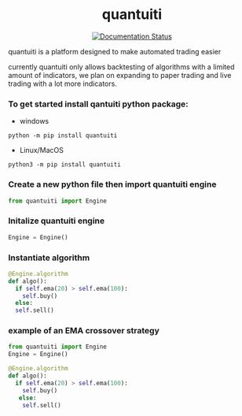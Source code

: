 <h1 align="center">quantuiti</h1>

<p align="center">
  <a href='https://quantuiti.readthedocs.io/en/latest/?badge=latest'>
    <img src='https://readthedocs.org/projects/quantuiti/badge/?version=latest' alt='Documentation Status' />
  </a>
</p>

quantuiti is a platform designed to make automated trading easier

currently quantuiti only allows backtesting of algorithms with a limited amount of indicators, we plan on expanding to paper trading and live trading with a lot more indicators.


### To get started install qantuiti python package:
- windows
```Shell
python -m pip install quantuiti
```
- Linux/MacOS
```Shell
python3 -m pip install quantuiti
```

### Create a new python file then import quantuiti engine
```Python
from quantuiti import Engine
```

### Initalize quantuiti engine
```Python
Engine = Engine()
```

### Instantiate algorithm
```Python
@Engine.algorithm
def algo():
  if self.ema(20) > self.ema(100):
    self.buy()
  else:
  self.sell()
```

### example of an EMA crossover strategy
```Python
from quantuiti import Engine
Engine = Engine()

@Engine.algorithm
def algo():
  if self.ema(20) > self.ema(100):
    self.buy()
   else:
    self.sell()
```